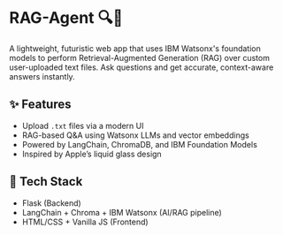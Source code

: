 # RAG-Agent 🔍🤖

A lightweight, futuristic web app that uses IBM Watsonx's foundation models to perform Retrieval-Augmented Generation (RAG) over custom user-uploaded text files. Ask questions and get accurate, context-aware answers instantly.

## ✨ Features
- Upload `.txt` files via a modern UI
- RAG-based Q&A using Watsonx LLMs and vector embeddings
- Powered by LangChain, ChromaDB, and IBM Foundation Models
- Inspired by Apple’s liquid glass design

## 🚀 Tech Stack
- Flask (Backend)
- LangChain + Chroma + IBM Watsonx (AI/RAG pipeline)
- HTML/CSS + Vanilla JS (Frontend)
